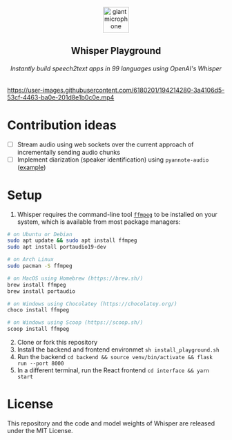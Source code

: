 <p align="center">
  <img width="60px" src="https://user-images.githubusercontent.com/6180201/124313197-cc93f200-db70-11eb-864a-fc65765fc038.png" alt="giant microphone"/>   <br/>
  <h2 align="center">Whisper Playground</h2>
  <h6 align="center">Instantly build speech2text apps in 99 languages using OpenAI's Whisper</h6>
</div>


https://user-images.githubusercontent.com/6180201/194214280-3a4106d5-53cf-4463-ba0e-201d8e1b0c0e.mp4

# Contribution ideas
- [ ] Stream audio using web sockets over the current approach of incrementally sending audio chunks
- [ ] Implement diarization (speaker identification) using `pyannote-audio` ([example](https://github.com/openai/whisper/discussions/264))

# Setup
1. Whisper requires the command-line tool [`ffmpeg`](https://ffmpeg.org/) to be installed on your system, which is available from most package managers:
```bash
# on Ubuntu or Debian
sudo apt update && sudo apt install ffmpeg
sudo apt install portaudio19-dev

# on Arch Linux
sudo pacman -S ffmpeg

# on MacOS using Homebrew (https://brew.sh/)
brew install ffmpeg
brew install portaudio

# on Windows using Chocolatey (https://chocolatey.org/)
choco install ffmpeg

# on Windows using Scoop (https://scoop.sh/)
scoop install ffmpeg
```

2. Clone or fork this repository
3. Install the backend and frontend environmet `sh install_playground.sh`
4. Run the backend `cd backend && source venv/bin/activate && flask run --port 8000`
5. In a different terminal, run the React frontend `cd interface && yarn start`

# License
This repository and the code and model weights of Whisper are released under the MIT License.

